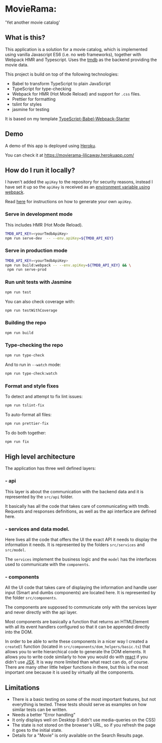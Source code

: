 # MovieRama:

'Yet another movie catalog'

## What is this?

This application is a solution for a movie catalog, which is implemented using vanilla Javascript ES6 (i.e. no web frameworks), together with Webpack HMR and Typescript. Uses the [tmdb](https://www.themoviedb.org) as the backend providing the movie data.

This project is build on top of the following technologies:

- Babel to transform TypeScript to plain JavaScript
- TypeScript for type-checking
- Webpack for HMR (Hot Mode Reload) and support for `.css` files.
- Prettier for formatting
- tslint for styles
- jasmine for testing

It is based on my template [TypeScript-Babel-Webpack-Starter](https://github.com/lilicaway/TypeScript-Babel-Webpack-Starter)

## Demo

A demo of this app is deployed using [Heroku](https://www.heroku.com/).

You can check it at https://movierama-lilicaway.herokuapp.com/

## How do I run it locally?

I haven't added the `apiKey` to the repository for security reasons, instead I have set it up so the `apiKey` is received as an [environment variable using webpack](https://webpack.js.org/guides/environment-variables/).

Read [here](https://developers.themoviedb.org/3/getting-started/introduction) for instructions on how to generate your own `apiKey`.

### Serve in development mode

This includes HMR (Hot Mode Reload).

```sh
TMDB_API_KEY=<yourTmdbApiKey>
npm run serve-dev  -- --env.apiKey=${TMDB_API_KEY}
```

### Serve in production mode

```sh
TMDB_API_KEY=<yourTmdbApiKey>
npm run build:webpack -- --env.apiKey=${TMDB_API_KEY} && \
 npm run serve-prod
```

### Run unit tests with Jasmine

```sh
npm run test
```

You can also check coverage with:

```sh
npm run testWithCoverage
```

### Building the repo

```sh
npm run build
```

### Type-checking the repo

```sh
npm run type-check
```

And to run in `--watch` mode:

```sh
npm run type-check:watch
```

### Format and style fixes

To detect and attempt to fix lint issues:

```sh
npm run tslint-fix
```

To auto-format all files:

```sh
npm run prettier-fix
```

To do both together:

```sh
npm run fix
```

## High level architecture

The application has three well defined layers:

### - api

This layer is about the communication with the backend data and it is represented by the `src/api` folder.

It basically has all the code that takes care of communicating with tmdb. Requests and responses definitions, as well as the api interface are defined here.

### - services and data model.

Here lives all the code that offers the UI the exact API it needs to display the information it needs. It is represented by the folders `src/services` and `src/model`.

The `services` implement the business logic and the `model` has the interfaces used to communicate with the `components`.

### - components

All the UI code that takes care of displaying the information and handle user input (Smart and dumbs components) are located here. It is represented by the folder `src/components`.

The components are supposed to communicate only with the services layer and never directly with the api layer.

Most components are basically a function that returns an HTMLElement with all its event handlers configured so that it can be appended directly into the DOM.

In order to be able to write these components in a nicer way I created a `createEl` function (located in `src/components/dom_helpers/basic.ts`) that allows you to write hierarchical code to generate the DOM elements. It allows you to write code similarly to how you would do with [react](https://reactjs.org) if you didn't use [JSX](https://reactjs.org/docs/introducing-jsx.html). It is way more limited than what react can do, of course. There are many other little helper functions in there, but this is the most important one because it is used by virtually all the components.

## Limitations

- There is a basic testing on some of the most important features, but not everything is tested. These tests should serve as examples on how similar tests can be written.
- Needs a better "Error handling"
- It only displays well on Desktop (I didn't use media-queries on the CSS)
- The state is not stored on the browser's URL, so if you refresh the page
  it goes to the initial state.
- Details for a "Movie" is only available on the Search Results page.
